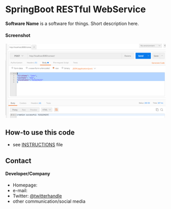 SpringBoot RESTful WebService  
==============================
**Software Name** is a software for things. Short description here.

#### Screenshot
![Screenshot software](https://github.com/ramidi45/Spring-Boot-Rest-WebService-MySql/blob/master/post.PNG "screenshot software")

## How-to use this code
* see [INSTRUCTIONS](https://github.com/username/sw-name/blob/master/INSTRUCTIONS.md) file

## Contact
#### Developer/Company
* Homepage: 
* e-mail: 
* Twitter: [@twitterhandle](https://twitter.com/twitterhandle "twitterhandle on twitter")
* other communication/social media


